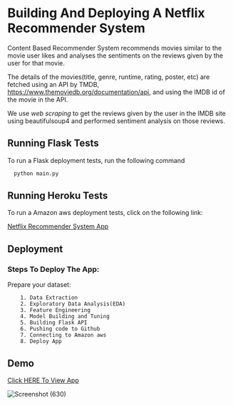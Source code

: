 
# **Building And Deploying A Netflix Recommender System**

Content Based Recommender System recommends movies similar to the movie user likes and analyses the sentiments on the reviews given by the user for that movie.

The details of the movies(title, genre, runtime, rating, poster, etc) are fetched using an API by TMDB, https://www.themoviedb.org/documentation/api, and using the IMDB id of the movie in the API. 

We use *web scraping* to get the reviews given by the user in the IMDB site using beautifulsoup4 and performed sentiment analysis on those reviews.
## Running Flask Tests

To run a Flask deployment tests, run the following command

```bash
  python main.py
```


## Running Heroku Tests

To run a Amazon aws deployment tests, click on the following link:

[Netflix Recommender System App](http://ec2-13-211-39-16.ap-southeast-2.compute.amazonaws.com:8080/)


## Deployment

### Steps To Deploy The App:

Prepare your dataset:

        1. Data Extraction
        2. Exploratory Data Analysis(EDA)
        3. Feature Engineering
        4. Model Building and Tuning
        5. Building Flask API
        6. Pushing code to Github
        7. Connecting to Amazon aws  
        8. Deploy App


## Demo

[Click HERE To View App](http://ec2-13-211-39-16.ap-southeast-2.compute.amazonaws.com:8080/)






![Screenshot (630)](https://github.com/VijayRajIITP/Netflix---Recommender-System1/assets/149241319/b9bb0e81-9634-40ce-81a2-78dfce6db232)


